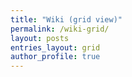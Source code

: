 ```yaml
---
title: "Wiki (grid view)"
permalink: /wiki-grid/
layout: posts
entries_layout: grid
author_profile: true
---
```

